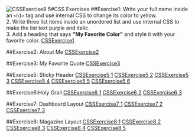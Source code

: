 ![CSSExercise8 5](https://github.com/user-attachments/assets/277af89f-0794-49f1-85de-207eeaeab0a6)#CSS Exercises
##Exercise1:  Write your full name inside an `<h1>` tag and use internal CSS to change its color to yellow.  
2. Write three list items inside an unordered list and use internal CSS to make the list text purple and italic.  
3. Add a heading that says **"My Favorite Color"** and style it with your favorite color.
[CSSExercise1](https://github.com/user-attachments/assets/7b2d931f-df8d-498e-9f94-51396d94b021)

##Exercise2: About Me
[CSSExercise2](https://github.com/user-attachments/assets/6a425b15-114d-4c33-8ebc-a627647efba9)

##Exercise3: My Favorite Quote
[CSSExercise3](https://github.com/user-attachments/assets/00f6ec93-e54d-4b0a-8041-5991cd312354)

##Exercise5: Sticky Header
[CSSExercise5 1](https://github.com/user-attachments/assets/1b454a8a-8e28-4465-becb-9b1446d09780)
[CSSExercise5 2](https://github.com/user-attachments/assets/1213b1c1-db0d-49fc-a681-04f853edd180)
[CSSExercise5 3](https://github.com/user-attachments/assets/41e92a74-e75f-43fc-a901-bb77958c9c38)
[CSSExercise5 4](https://github.com/user-attachments/assets/95e2d00d-9638-4ffe-a4d3-a3499f53a950)
[CSSExercise5 5](https://github.com/user-attachments/assets/096d37bb-ce1b-43e4-b07a-6d31dd078663)
[CSSExercise5 6](https://github.com/user-attachments/assets/26b0e397-4bb3-4748-862e-9aba21641600)

##Exercise6:Holy Grail
[CSSExercise6 1](https://github.com/user-attachments/assets/583c9b92-3aca-40c5-a441-3cc8f021310a)
[CSSExercise6 2](https://github.com/user-attachments/assets/641dc8bd-d090-49d7-b5c6-7d074d10cde7)
[CSSExercise6 3](https://github.com/user-attachments/assets/3153ab82-e117-4052-ad5c-21089d01c1be)

##Exercise7: Dashboard Layout
[CSSExercise7 1](https://github.com/user-attachments/assets/29403f8c-0531-46ea-a4f7-b141342f8091)
[CSSExercise7 2](https://github.com/user-attachments/assets/b031d6c1-9860-48ec-9119-4c45ebaa54ad)
[CSSExercise7 3](https://github.com/user-attachments/assets/4b8151ab-d5e9-4ea4-9810-60be4f80e65f)

##Exercise8: Magazine Layout
[CSSExercise8 1](https://github.com/user-attachments/assets/827f0bba-92eb-4e16-9c72-e19cd461efe4)
[CSSExercise8 2](https://github.com/user-attachments/assets/e575ce33-87ba-4b3a-9435-8788dbf8aee7)
[CSSExercise8 3](https://github.com/user-attachments/assets/f27862d2-5144-45b9-add9-2f901979087a)
[CSSExercise8 4](https://github.com/user-attachments/assets/7fb93fef-ddf4-43d3-af76-6f4d01bf628a)
[CSSExercise8 5](https://github.com/user-attachments/assets/7b1c449a-0cdc-464e-9aeb-5e4feb01c742)












